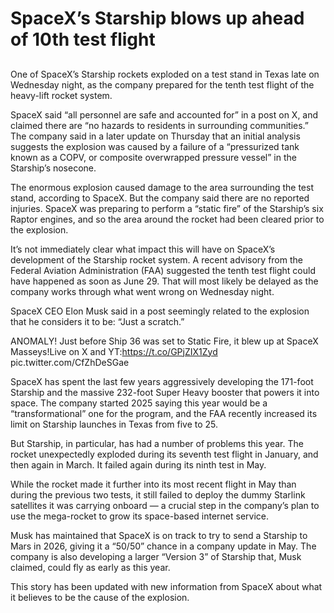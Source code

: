 # SpaceX’s Starship blows up ahead of 10th test flight
## 
One of SpaceX’s Starship rockets exploded on a test stand in Texas late on Wednesday night, as the company prepared for the tenth test flight of the heavy-lift rocket system.

SpaceX said “all personnel are safe and accounted for” in a post on X, and claimed there are “no hazards to residents in surrounding communities.” The company said in a later update on Thursday that an initial analysis suggests the explosion was caused by a failure of a “pressurized tank known as a COPV, or composite overwrapped pressure vessel” in the Starship’s nosecone.

The enormous explosion caused damage to the area surrounding the test stand, according to SpaceX. But the company said there are no reported injuries. SpaceX was preparing to perform a “static fire” of the Starship’s six Raptor engines, and so the area around the rocket had been cleared prior to the explosion.

It’s not immediately clear what impact this will have on SpaceX’s development of the Starship rocket system. A recent advisory from the Federal Aviation Administration (FAA) suggested the tenth test flight could have happened as soon as June 29. That will most likely be delayed as the company works through what went wrong on Wednesday night.

SpaceX CEO Elon Musk said in a post seemingly related to the explosion that he considers it to be: “Just a scratch.”

ANOMALY! Just before Ship 36 was set to Static Fire, it blew up at SpaceX Masseys!Live on X and YT:https://t.co/GPjZIX1Zyd pic.twitter.com/CfZhDeSGae

SpaceX has spent the last few years aggressively developing the 171-foot Starship and the massive 232-foot Super Heavy booster that powers it into space. The company started 2025 saying this year would be a “transformational” one for the program, and the FAA recently increased its limit on Starship launches in Texas from five to 25.

But Starship, in particular, has had a number of problems this year. The rocket unexpectedly exploded during its seventh test flight in January, and then again in March. It failed again during its ninth test in May.

While the rocket made it further into its most recent flight in May than during the previous two tests, it still failed to deploy the dummy Starlink satellites it was carrying onboard — a crucial step in the company’s plan to use the mega-rocket to grow its space-based internet service.

Musk has maintained that SpaceX is on track to try to send a Starship to Mars in 2026, giving it a “50/50” chance in a company update in May. The company is also developing a larger “Version 3” of Starship that, Musk claimed, could fly as early as this year.

This story has been updated with new information from SpaceX about what it believes to be the cause of the explosion.
